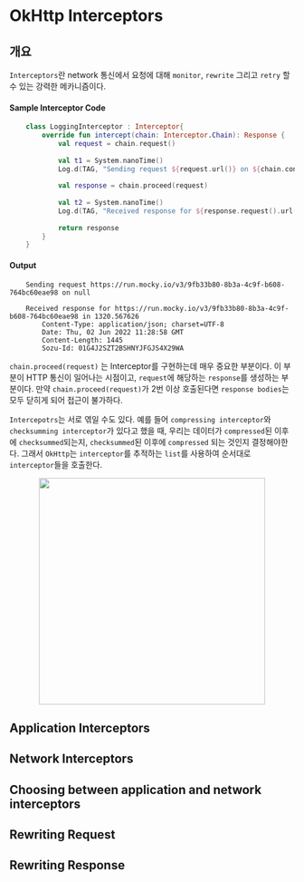 # OkHttp Interceptors
## 개요
	
<p>
	
`Interceptors`란 network 통신에서 요청에 대해 `monitor`, `rewrite` 그리고 `retry` 할 수 있는 강력한 메카니즘이다.

</p>


#### Sample Interceptor Code
	
``` kotlin
	class LoggingInterceptor : Interceptor{  
	    override fun intercept(chain: Interceptor.Chain): Response {  
	        val request = chain.request()  
	  
	        val t1 = System.nanoTime()  
	        Log.d(TAG, "Sending request ${request.url()} on ${chain.connection()} \n${request.headers()} ")  
	  
	        val response = chain.proceed(request)  
	  
	        val t2 = System.nanoTime()  
	        Log.d(TAG, "Received response for ${response.request().url()} in ${(t2 - t1)/1e6} \n${response.headers()}")  
	  
	        return response  
	    }  
	}
```

#### Output
	
``` 
	Sending request https://run.mocky.io/v3/9fb33b80-8b3a-4c9f-b608-764bc60eae98 on null 
	     
	Received response for https://run.mocky.io/v3/9fb33b80-8b3a-4c9f-b608-764bc60eae98 in 1320.567626 
	    Content-Type: application/json; charset=UTF-8
	    Date: Thu, 02 Jun 2022 11:28:58 GMT
	    Content-Length: 1445
	    Sozu-Id: 01G4J2SZT2BSHNYJFGJS4X29WA

```


<p>

`chain.proceed(request)` 는 Interceptor를 구현하는데 매우 중요한 부분이다. 이 부분이 HTTP 통신이 일어나는 시점이고, `request`에 해당하는 `response`를 생성하는 부분이다. 만약 `chain.proceed(request)`가 2번 이상 호출된다면 `response bodies`는 모두 닫히게 되어 접근이 불가하다.
	
</p>

<p>

``Intercepotrs``는 서로 엮일 수도 있다. 예를 들어 `compressing interceptor`와 `checksumming interceptor`가 있다고 했을 때, 우리는 데이터가 `compressed`된 이후에 `checksummed`되는지, `checksummed`된 이후에 `compressed` 되는 것인지 결정해야한다. 그래서 `OkHttp`는 `interceptor`를 추적하는 `list`를 사용하여 순서대로 `interceptor`들을 호출한다.


</p>
<p align="center">

<image src="https://square.github.io/okhttp/assets/images/interceptors%402x.png" width=400/>

</p>

## Application Interceptors

## Network Interceptors

## Choosing between application and network interceptors

## Rewriting Request

## Rewriting Response
